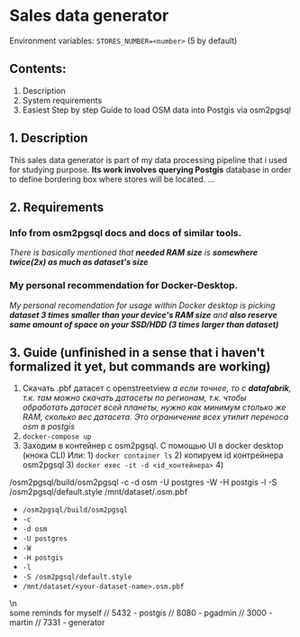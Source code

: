 # Sales data generator 

Environment variables:
`STORES_NUMBER=<number>` (5 by default)

## Contents:

1. Description
2. System requirements
3. Easiest Step by step Guide to load OSM data into Postgis via osm2pgsql

## 1. Description
This sales data generator is part of my data processing pipeline that i used for studying purpose. **Its work involves querying Postgis** database in order to define bordering box where stores will be located.
...

## 2. Requirements

### Info from osm2pgsql docs and docs of similar tools.

*There is basically mentioned that **needed RAM size** is **somewhere twice(2x) as much as dataset's size***

### My personal recommendation for Docker-Desktop.

*My personal recomendation for usage within Docker desktop is picking **dataset 3 times smaller than your device's RAM size** and **also reserve same amount of space on your SSD/HDD (3 times larger than dataset)***

## 3. Guide (unfinished in a sense that i haven't formalized it yet, but commands are working)

1. Скачать .pbf датасет с openstreetview
   _а если точнее, то с **datafabrik**, т.к. там можно скачать датасеты по регионам, т.к. чтобы обработать датасет всей планеты, нужно как минимум столько же RAM, сколько вес датасета. Это ограничение всех утилит переноса osm в postgis_
2. `docker-compose up`
3. Заходим в контейнер с osm2pgsql.
   С помощью UI в docker desktop (кнока CLI)
   Или: 1) `docker container ls` 2) копируем id контрейнера osm2pgsql 3) `docker exec -it -d <id_контейнера>` 4)

/osm2pgsql/build/osm2pgsql -c -d osm -U postgres -W -H postgis -l -S /osm2pgsql/default.style /mnt/dataset/<your-dataset-name>.osm.pbf

-   `/osm2pgsql/build/osm2pgsql`
-   `-c`
-   `-d osm`
-   `-U postgres`
-   `-W`
-   `-H postgis`
-   `-l`
-   `-S /osm2pgsql/default.style`
-   `/mnt/dataset/<your-dataset-name>.osm.pbf`

\n\
some reminds for myself
// 5432 - postgis
// 8080 - pgadmin
// 3000 - martin
// 7331 - generator
